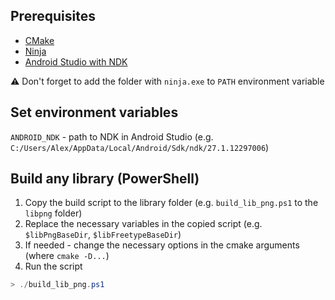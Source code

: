 ## Prerequisites
- [CMake](https://cmake.org/download/)
- [Ninja](https://github.com/ninja-build/ninja/releases)
- [Android Studio with NDK](https://developer.android.com/studio)

⚠️ Don't forget to add the folder with `ninja.exe` to `PATH` environment variable

## Set environment variables
`ANDROID_NDK` - path to NDK in Android Studio (e.g. `C:/Users/Alex/AppData/Local/Android/Sdk/ndk/27.1.12297006`)

## Build any library (PowerShell)
1. Copy the build script to the library folder (e.g. `build_lib_png.ps1` to the `libpng` folder)
2. Replace the necessary variables in the copied script (e.g. `$libPngBaseDir`, `$libFreetypeBaseDir`)
3. If needed - change the necessary options in the cmake arguments (where `cmake -D...`)
4. Run the script
```powershell
> ./build_lib_png.ps1
```

